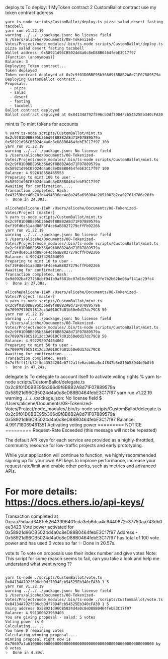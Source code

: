 deploy.ts
To deploy: 1 MyToken contract 2 CustomBallot contract use my token contract'address
<pre><code>yarn ts-node scripts/CustomBallot/deploy.ts pizza salad desert fasting tacobell
yarn run v1.22.19
warning ../../../package.json: No license field
$ /Users/alicehe/Documents/08-Tokenized-Votes/Project/node_modules/.bin/ts-node scripts/CustomBallot/deploy.ts pizza salad desert fasting tacobell
Wallet address: 0x58921d96CB5024d4a0c8eD88B0464febE3C17f97
[Function (anonymous)]
Balance: 3
Deploying Token contract...
Token deployed
Token contract deployed at 0x2c9f01D0BBE95b366d9f8B8B2A8d71F07889579a
Deploying CustomBallot contract...
Proposals: 
  - pizza
  - salad
  - desert
  - fasting
  - tacobell
Ballot contract deployed
Ballot contract deployed at 0x84134A792f596cbDdf70D4Fcb54525Eb340cFA30</code></pre>


mint.ts
To mint tokens for accounts
<pre><code>% yarn ts-node scripts/CustomBallot/mint.ts 0x2c9f01D0BBE95b366d9f8B8B2A8d71F07889579a 0x58921d96CB5024d4a0c8eD88B0464febE3C17f97 100
yarn run v1.22.19
warning ../../../package.json: No license field
$ /Users/alicehe/Documents/08-Tokenized-Votes/Project/node_modules/.bin/ts-node scripts/CustomBallot/mint.ts 0x2c9f01D0BBE95b366d9f8B8B2A8d71F07889579a 0x58921d96CB5024d4a0c8eD88B0464febE3C17f97 100
Balance: 4.992618558465553
Preparing to mint 100 to user - 0x58921d96CB5024d4a0c8eD88B0464febE3C17f97
Awaiting for confirmation.....
Transaction completed. Hash: 0x43253bdc46b78fd4494336ee4e8a245a696904e2851002b2ca02761d786e20fb
✨  Done in 24.00s.

alicehe@alicehe-11WM /Users/alicehe/Documents/08-Tokenized-Votes/Project [master]
% yarn ts-node scripts/CustomBallot/mint.ts 0x2c9f01D0BBE95b366d9f8B8B2A8d71F07889579a 0xf39Fd6e51aad88F6F4ce6aB8827279cffFb92266
yarn run v1.22.19
warning ../../../package.json: No license field
$ /Users/alicehe/Documents/08-Tokenized-Votes/Project/node_modules/.bin/ts-node scripts/CustomBallot/mint.ts 0x2c9f01D0BBE95b366d9f8B8B2A8d71F07889579a 0xf39Fd6e51aad88F6F4ce6aB8827279cffFb92266
Balance: 4.992435429464699
Preparing to mint 10 to user - 0xf39Fd6e51aad88F6F4ce6aB8827279cffFb92266
Awaiting for confirmation.....
Transaction completed. Hash: 0x9d092baf27758cbf941b9af681bc07d16c906952fe7b2b62be06af141ac29fc4
✨  Done in 27.38s.

alicehe@alicehe-11WM /Users/alicehe/Documents/08-Tokenized-Votes/Project [master]
% yarn ts-node scripts/CustomBallot/mint.ts 0x2c9f01D0BBE95b366d9f8B8B2A8d71F07889579a 0x70997970C51812dc3A010C7d01b50e0d17dc79C8 50
yarn run v1.22.19
warning ../../../package.json: No license field
$ /Users/alicehe/Documents/08-Tokenized-Votes/Project/node_modules/.bin/ts-node scripts/CustomBallot/mint.ts 0x2c9f01D0BBE95b366d9f8B8B2A8d71F07889579a 0x70997970C51812dc3A010C7d01b50e0d17dc79C8 50
Balance: 4.992298974464062
Preparing to mint 50 to user - 0x70997970C51812dc3A010C7d01b50e0d17dc79C8
Awaiting for confirmation.....
Transaction completed. Hash: 0x7df5fff1fb52f5d43524204e07f2a1fe6acb6ba6c4f847b5e810b53944d9b0f0
✨  Done in 47.24s.</code></pre>

delegate.ts 
To delegate to account itself to activate voting rights
% yarn ts-node scripts/CustomBallot/delegate.ts 0x2c9f01D0BBE95b366d9f8B8B2A8d71F07889579a 0x58921d96CB5024d4a0c8eD88B0464febE3C17f97
yarn run v1.22.19
warning ../../../package.json: No license field
$ /Users/alicehe/Documents/08-Tokenized-Votes/Project/node_modules/.bin/ts-node scripts/CustomBallot/delegate.ts 0x2c9f01D0BBE95b366d9f8B8B2A8d71F07889579a 0x58921d96CB5024d4a0c8eD88B0464febE3C17f97
Balance: 4.991718069461351
Activating voting power
========= NOTICE =========
Request-Rate Exceeded  (this message will not be repeated)

The default API keys for each service are provided as a highly-throttled,
community resource for low-traffic projects and early prototyping.

While your application will continue to function, we highly recommended
signing up for your own API keys to improve performance, increase your
request rate/limit and enable other perks, such as metrics and advanced APIs.

For more details: https://docs.ethers.io/api-keys/
==========================
Transaction completed at 0xcaa75daad3481e52643396401cda3eb6dca4c9440872c37750aa743db0ee3423
Vote power activated for 0x58921d96CB5024d4a0c8eD88B0464febE3C17f97
Address - 0x58921d96CB5024d4a0c8eD88B0464febE3C17f97 has total of 100 vote power and has used 0 votes so far
✨  Done in 20.57s.</code></pre>


vote.ts 
To vote on proposals use their index number and give votes
Note: This script for some reason seems to fail, can you take a look and help me understand what went wrong ??
<pre><code>
yarn ts-node ./scripts/CustomBallot/vote.ts 0x84134A792f596cbDdf70D4Fcb54525Eb340cFA30 1 5
yarn run v1.22.19
warning ../../../package.json: No license field
$ /Users/alicehe/Documents/08-Tokenized-Votes/Project/node_modules/.bin/ts-node ./scripts/CustomBallot/vote.ts 0x84134A792f596cbDdf70D4Fcb54525Eb340cFA30 1 5
Using address 0x58921d96CB5024d4a0c8eD88B0464febE3C17f97
Balance: 4.991300623959403
You are giving proposal - salad: 5 votes
Voting power is 0
Calculating......
You have 0 remaining votes
Calculating winning proposal....
Winning proposal right now is 0x70697a7a61000000000000000000000000000000000000000000000000000000 by 0 votes
✨  Done in 4.89s.</code></pre>